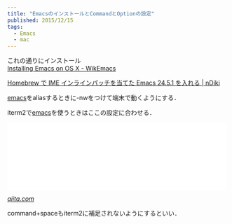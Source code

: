 ```yaml
---
title: "EmacsのインストールとCommandとOptionの設定"
published: 2015/12/15
tags:
  - Emacs
  - mac
---
```


<p>これの通りにインストール<br/>
<a href="http://wikemacs.org/wiki/Installing_Emacs_on_OS_X">Installing Emacs on OS X - WikEmacs</a></p>

<p><a href="https://www.naney.org/diki/d/2015-07-24-Emacs.html">Homebrew &#x3067; IME &#x30A4;&#x30F3;&#x30E9;&#x30A4;&#x30F3;&#x30D1;&#x30C3;&#x30C1;&#x3092;&#x5F53;&#x3066;&#x305F; Emacs 24.5.1 &#x3092;&#x5165;&#x308C;&#x308B; | nDiki</a></p>

<p><a class="keyword" href="http://d.hatena.ne.jp/keyword/emacs">emacs</a>をaliasするときに-nwをつけて端末で動くようにする．</p>

<p>iterm2で<a class="keyword" href="http://d.hatena.ne.jp/keyword/emacs">emacs</a>を使うときはここの設定に合わせる．</p>

<p><iframe src="//hatenablog-parts.com/embed?url=http%3A%2F%2Fqiita.com%2Fhayamiz%2Fitems%2F0f0b7a012ec730351678" title="MacのiTerm/Emacsでメタキーを快適に使いたい - Qiita" class="embed-card embed-webcard" scrolling="no" frameborder="0" style="display: block; width: 100%; height: 155px; max-width: 500px; margin: 10px 0px;"></iframe><cite class="hatena-citation"><a href="http://qiita.com/hayamiz/items/0f0b7a012ec730351678">qiita.com</a></cite></p>

<p>command+spaceもiterm2に補足されないようにするといい．</p>

